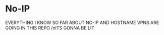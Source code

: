 # No-IP
EVERYTHING I KNOW SO FAR ABOUT NO-IP AND HOSTNAME VPNS ARE GOING IN THIS REPO
/nITS GONNA BE LIT
